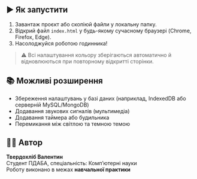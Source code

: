 
## ▶️ Як запустити

1. Завантаж проєкт або скопіюй файли у локальну папку.
2. Відкрий файл `index.html` у будь-якому сучасному браузері (Chrome, Firefox, Edge).
3. Насолоджуйся роботою годинника!

> ⚠️ Всі налаштування кольору зберігаються автоматично й відновлюються при повторному відкритті сторінки.

## 📚 Можливі розширення

- Збереження налаштувань у базі даних (наприклад, IndexedDB або серверній MySQL/MongoDB)
- Додавання звукових сигналів (мультимедіа)
- Додавання таймера або будильника
- Перемикання між світлою та темною темою

## 👨‍💻 Автор

**Твердохліб Валентин**  
Студент ПДАБА, спеціальність: Комп’ютерні науки  
Роботу виконано в межах **навчальної практики**


